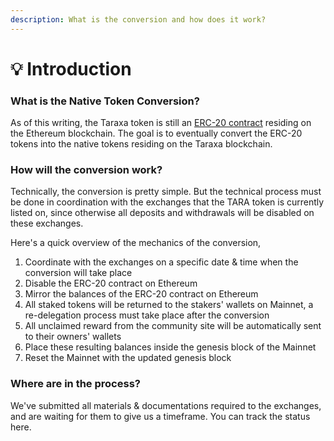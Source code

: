 ```yaml
---
description: What is the conversion and how does it work?
---
```


# 💡 Introduction

### What is the Native Token Conversion?&#x20;

As of this writing, the Taraxa token is still an [ERC-20 contract](https://etherscan.io/address/0xf001937650bb4f62b57521824b2c20f5b91bea05) residing on the Ethereum blockchain. The goal is to eventually convert the ERC-20 tokens into the native tokens residing on the Taraxa blockchain.



### How will the conversion work?&#x20;

Technically, the conversion is pretty simple. But the technical process must be done in coordination with the exchanges that the TARA token is currently listed on, since otherwise all deposits and withdrawals will be disabled on these exchanges.&#x20;

Here's a quick overview of the mechanics of the conversion,&#x20;

1. Coordinate with the exchanges on a specific date & time when the conversion will take place&#x20;
2. Disable the ERC-20 contract on Ethereum&#x20;
3. Mirror the balances of the ERC-20 contract on Ethereum
4. All staked tokens will be returned to the stakers' wallets on Mainnet, a re-delegation process must take place after the conversion&#x20;
5. All unclaimed reward from the community site will be automatically sent to their owners' wallets
6. Place these resulting balances inside the genesis block of the Mainnet&#x20;
7. Reset the Mainnet with the updated genesis block&#x20;

###

### Where are in the process?&#x20;

We've submitted all materials & documentations required to the exchanges, and are waiting for them to give us a timeframe. You can track the status here.&#x20;
